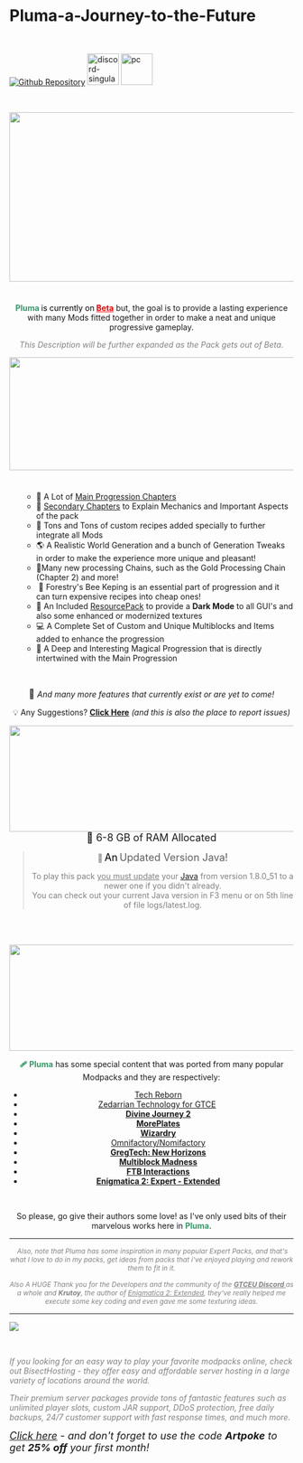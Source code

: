 # Pluma-a-Journey-to-the-Future
<p>&nbsp;</p>
<p><a href="https://github.com/ArtpokeBr/Pluma-a-Journey-to-the-Future" rel="nofollow"><img src="https://cdn.jsdelivr.net/npm/@intergrav/devins-badges@3/assets/cozy/available/git_vector.svg" alt="Github Repository" /></a> <a href="https://discord.com/invite/FprwvNQ" rel="nofollow"><img src="https://cdn.jsdelivr.net/npm/@intergrav/devins-badges@3/assets/cozy/social/discord-singular_vector.svg" alt="discord-singular" height="56" /></a> <a href="https://legacy.curseforge.com/minecraft/modpacks/pluma/files"><img src="https://cdn.jsdelivr.net/npm/@intergrav/devins-badges@3/assets/cozy/supported/pc_vector.svg" alt="pc" height="56" /></a></p>
<p>&nbsp;</p>
<p><img style="display: block; margin-left: auto; margin-right: auto;" src="https://i.imgur.com/jL28F73.png" width="900" height="300" /><span style="font-size: 1.2rem;">&nbsp;</span></p>
<p style="text-align: center;"><span style="font-size: 14px;"><span style="color: #339966;"><strong><span style="color: #339966;">Pluma</span> </strong><span style="color: #000000;">is currently on</span><strong> <span style="text-decoration: underline;"><span style="color: #ff0000; text-decoration: underline;">Beta</span></span></strong></span> but, the goal is to provide a lasting experience with many Mods fitted together in order to make a neat and unique progressive gameplay.</span></p>
<p style="text-align: center;"><span style="font-size: 14px; color: #808080;"><em>This Description will be further expanded as the Pack gets out of Beta</em>.</span></p>
<p><img style="display: block; margin-left: auto; margin-right: auto;" src="https://i.imgur.com/bfhChen.png" width="1920" height="200" /><span style="font-size: 1.2rem;">&nbsp;</span></p>
<ul>
<ul>
<li style="text-align: left;"><span style="font-size: 14px;">📑 A Lot of <a href="https://legacy.curseforge.com/minecraft/modpacks/pluma/screenshots" target="_blank" rel="noopener noreferrer">Main Progression Chapters</a></span></li>
<li style="text-align: left;"><span style="font-size: 14px;">📗 <a href="https://legacy.curseforge.com/minecraft/modpacks/pluma/screenshots" target="_blank" rel="noopener noreferrer">Secondary Chapters</a> to Explain Mechanics and Important Aspects of the pack</span></li>
<li style="text-align: left;"><span style="font-size: 14px;">📜 Tons and Tons of custom recipes added specially to further integrate all Mods</span></li>
<li style="text-align: left;"><span style="font-size: 14px;">🌎 A Realistic World Generation and a bunch of Generation Tweaks in order to make the experience more unique and pleasant!</span></li>
<li style="text-align: left;"><span style="font-size: 14px;">🧾Many new processing Chains, such as the Gold Processing Chain (Chapter 2) and more!</span></li>
<li style="text-align: left;"><span style="font-size: 14px;"><span style="font-size: 14px;"><span style="font-size: 14px;"><span style="font-size: 14px;">&nbsp;</span></span></span></span><span style="font-size: 14px;">🐝 Forestry's Bee Keping is an essential part of progression and it can turn expensive recipes into cheap ones!</span></li>
<li style="text-align: left;"><span style="font-size: 14px;">🎨 An Included <a href="https://legacy.curseforge.com/minecraft/modpacks/pluma/screenshots" target="_blank" rel="noopener noreferrer">ResourcePack</a> to provide a <strong>Dark Mode</strong> to all GUI's and also some enhanced or modernized textures</span></li>
<li style="text-align: left;"><span style="font-size: 14px;">💻 A Complete Set of Custom and Unique Multiblocks and Items added to enhance the progression</span></li>
<li style="text-align: left;"><span style="font-size: 14px;">🔮 A Deep and Interesting Magical Progression that is directly intertwined with the Main Progression</span></li>
</ul>
</ul>
<p style="text-align: center;">&nbsp;</p>
<p style="text-align: center;"><span style="font-size: 16px;">🧰 </span><span style="font-size: 14px;"><em>And many more features that currently exist or are yet to come!</em></span></p>
<p style="text-align: center;"><span style="font-size: 14px;">💡 Any Suggestions? </span><strong><a href="https://github.com/ArtpokeBr/Pluma-a-Journey-to-the-Future/issues" target="_blank" rel="noopener noreferrer">Click Here</a></strong><span style="font-size: 14px;">&nbsp;<em>(and this is also the place to report issues)</em></span></p>
<p style="text-align: center;"><img src="https://i.imgur.com/w0DbRV2.png" alt="" width="1802" height="188" /><br /><span style="font-size: 18px;">🌌 6-8 GB of RAM Allocated</span></p>
<blockquote>
<p style="text-align: center;"><span style="color: #808080;"><strong>💊 </strong><span style="font-size: 18px; color: #000000;">An</span><strong>&nbsp;</strong></span><span style="font-size: 18px;">Updated Version Java!</span></p>
<p style="text-align: center;"><span style="color: #808080;">To play this pack <span style="text-decoration: underline;">you must update</span> your <a href="https://www.java.com/en/download/" target="_blank" rel="noopener noreferrer">Java</a> from version 1.8.0_51 to a newer one if you didn't already.</span><br /><span style="color: #808080;"> You can check out your current Java version in F3 menu or on 5th line of file logs/latest.log.</span></p>
</blockquote>
<p>&nbsp;</p>
<p>&nbsp;<img src="https://i.imgur.com/pe5KzMX.png" alt="" width="1802" height="188" /></p>
<p style="text-align: center;"><span style="font-size: 14px;"><strong><span style="color: #339966;">🩹 Pluma</span></strong> has some special content that was ported from many popular Modpacks and they are respectively:</span></p>
<ul>
<li style="margin-right: auto; text-align: center;"><span style="font-size: 14px;"><a href="https://www.curseforge.com/minecraft/mc-mods/techreborn" target="_blank" rel="noopener noreferrer">Tech Reborn</a></span></li>
<li style="margin-right: auto; text-align: center;"><span style="font-size: 14px;"><a href="https://www.curseforge.com/minecraft/texture-packs/zederrian-technology-for-gtce" target="_blank" rel="noopener noreferrer">Zedarrian Technology for GTCE</a></span><span style="font-size: 14px;">&nbsp;</span></li>
<li style="text-align: center;"><span style="font-size: 14px;"><a href="https://www.curseforge.com/minecraft/modpacks/divine-journey-2" target="_blank" rel="noopener noreferrer"><span style="text-decoration: underline;"><strong>Divine Journey 2</strong></span></a></span></li>
<li style="text-align: center;"><span style="font-size: 14px;"><a href="https://www.curseforge.com/minecraft/mc-mods/moreplates" target="_blank" rel="noopener noreferrer"><strong><span style="text-decoration: underline;">MorePlates</span></strong></a></span></li>
<li style="text-align: center;"><span style="font-size: 14px;"><strong><span style="text-decoration: underline;"><a href="https://www.curseforge.com/minecraft/mc-mods/wizardry-mod" target="_blank" rel="noopener noreferrer">Wizardry</a></span></strong></span></li>
<li style="text-align: center;"><span style="font-size: 14px;"><a href="https://www.curseforge.com/minecraft/modpacks/nomifactory" target="_blank" rel="noopener noreferrer">Omnifactory/Nomifactory</a></span></li>
<li style="text-align: center;"><span style="font-size: 14px;"><a href="https://www.curseforge.com/minecraft/modpacks/gt-new-horizons" target="_blank" rel="noopener noreferrer"><strong><span style="text-decoration: underline;">GregTech: New Horizons</span></strong></a></span></li>
<li style="text-align: center;"><span style="font-size: 14px;"><a href="https://www.curseforge.com/minecraft/modpacks/multiblock-madness" target="_blank" rel="noopener noreferrer"><strong><span style="text-decoration: underline;">Multiblock Madness</span></strong></a></span></li>
<li style="text-align: center;"><span style="font-size: 14px;"><strong><span style="text-decoration: underline;"><a href="https://www.feed-the-beast.com/modpack/ftb_interactions" target="_blank" rel="noopener noreferrer">FTB Interactions</a></span></strong></span></li>
<li style="text-align: center;"><span style="font-size: 14px;"><a href="https://legacy.curseforge.com/minecraft/modpacks/enigmatica-2-expert-extended" target="_blank" rel="noopener noreferrer"><strong><span style="text-decoration: underline;">Enigmatica 2: Expert - Extended</span></strong></a></span></li>
</ul>
<p>&nbsp;</p>
<p style="text-align: center;"><span style="font-size: 14px;">So please, go give their authors some love! as I've only used bits of their marvelous works here in <span style="color: #339966;"><strong>Pluma</strong></span>.</span></p>
<hr />
<p style="text-align: center;"><span style="font-size: 12px; color: #808080;">&nbsp;<em>Also, note that Pluma has some inspiration in many popular Expert Packs, and that's what I love to do in my packs, get ideas from packs that i've enjoyed playing and rework them to fit in it.</em></span></p>
<p style="text-align: center;"><span style="font-size: 12px; color: #808080;"><em>Also A HUGE Thank you for the Developers and the community of the <a style="color: #808080;" href="https://discord.com/invite/bWSWuYvURP" target="_blank" rel="noopener noreferrer"><strong><span style="text-decoration: underline;">GTCEU Discord</span> </strong></a>as a whole and <strong>Krutoy</strong>, the author of <a style="color: #808080;" href="https://www.curseforge.com/minecraft/modpacks/enigmatica-2-expert-extended" target="_blank" rel="noopener noreferrer">Enigmatica 2: Extended</a>, they've really helped me execute some key coding and even gave me some texturing ideas.</em></span></p>
<hr />
<p><a href="https://bisecthosting.com/Artpoke"><img src="https://www.bisecthosting.com/partners/custom-banners/5467bdc7-732d-4f34-b5df-226665bbc61d.png" /></a></p>
<p>&nbsp;</p>
<p><span style="font-size: 14px; color: #808080;"><em>If you looking for an easy way to play your favorite modpacks online, check out BisectHosting - they offer easy and affordable server hosting in a large variety of locations around the world.</em></span></p>
<p><span style="font-size: 14px; color: #808080;"><em>Their premium server packages provide tons of fantastic features such as unlimited player slots, custom JAR support, DDoS protection, free daily backups, 24/7 customer support with fast response times, and much more.</em></span></p>
<p><span style="font-size: 18px;"><em><a href="https://bisecthosting.com/Artpoke" target="_blank" rel="noopener noreferrer">Click here</a> - and don't forget to use the code&nbsp;<strong>Artpoke</strong>&nbsp;to get&nbsp;<strong>25%&nbsp;off</strong> your first month!</em></span></p>
